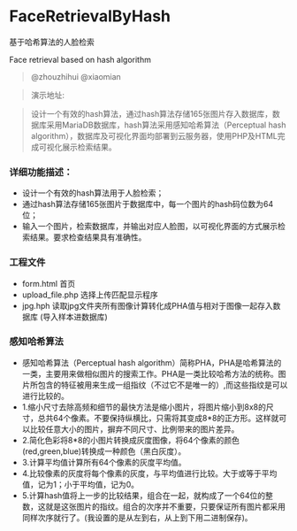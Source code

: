 # FaceRetrievalByHash

 基于哈希算法的人脸检索
 
 Face retrieval based on hash algorithm
 
 > @zhouzhihui @xiaomian
 
 > 演示地址:
 
 >设计一个有效的hash算法，通过hash算法存储165张图片存入数据库，数据库采用MariaDB数据库，hash算法采用感知哈希算法（Perceptual hash algorithm），数据库及可视化界面均部署到云服务器，使用PHP及HTML完成可视化展示检索结果。

### 详细功能描述：
- 设计一个有效的hash算法用于人脸检索；
- 通过hash算法存储165张图片于数据库中，每一个图片的hash码位数为64位；
- 输入一个图片，检索数据库，并输出对应人脸图，以可视化界面的方式展示检索结果。要求检查结果具有准确性。

### 工程文件
- form.html 首页
- upload_file.php 选择上传匹配显示程序
- jpg.hph 读取jpg文件夹所有图像计算转化成PHA值与相对于图像一起存入数据库 (导入样本进数据库)

### 感知哈希算法
- 感知哈希算法（Perceptual hash algorithm）简称PHA，PHA是哈希算法的一类，主要用来做相似图片的搜索工作。PHA是一类比较哈希方法的统称。图片所包含的特征被用来生成一组指纹（不过它不是唯一的）,而这些指纹是可以进行比较的。
- 1.缩小尺寸去除高频和细节的最快方法是缩小图片，将图片缩小到8x8的尺寸，总共64个像素。不要保持纵横比，只需将其变成8*8的正方形。这样就可以比较任意大小的图片，摒弃不同尺寸、比例带来的图片差异。
- 2.简化色彩将8*8的小图片转换成灰度图像，将64个像素的颜色(red,green,blue)转换成一种颜色（黑白灰度）。
- 3.计算平均值计算所有64个像素的灰度平均值。
- 4.比较像素的灰度将每个像素的灰度，与平均值进行比较。大于或等于平均值，记为1；小于平均值，记为0。
- 5.计算hash值将上一步的比较结果，组合在一起，就构成了一个64位的整数，这就是这张图片的指纹。组合的次序并不重要，只要保证所有图片都采用同样次序就行了。(我设置的是从左到右，从上到下用二进制保存)。

